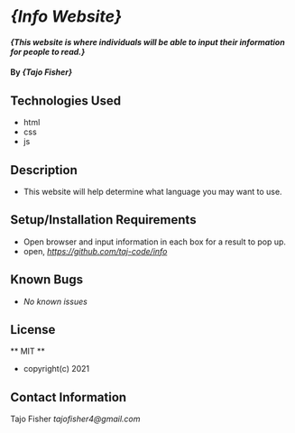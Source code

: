# _{Info Website}_

#### _{This website is where individuals will be able to input their information for people to read.}_

#### By _**{Tajo Fisher}**_

## Technologies Used

* html
* css
* js

## Description

* This website will help determine what language you may want to use.

## Setup/Installation Requirements

* Open browser and input information in each box for a result to pop up.
* open, _https://github.com/taj-code/info_

## Known Bugs

* _No known issues_

## License

** MIT **
* copyright(c) 2021

## Contact Information

Tajo Fisher _tajofisher4@gmail.com_